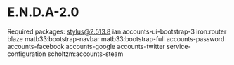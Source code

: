 # E.N.D.A-2.0
Required packages:
stylus@2.513.8
ian:accounts-ui-bootstrap-3
iron:router
blaze
matb33:bootstrap-navbar
matb33:bootstrap-full
accounts-password
accounts-facebook
accounts-google
accounts-twitter
service-configuration
scholtzm:accounts-steam
